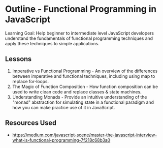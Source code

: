 # Outline - Functional Programming in JavaScript

Learning Goal: Help beginner to intermediate level JavaScript developers understand the fundamentals of functional programming techniques and apply these techniques to simple applications.

## Lessons

1. Imperative vs Functional Programming - An overview of the differences between imperative and functional techniques, including using map to replace for-loops.
2. The Magic of Function Composition - How function composition can be used to write clean code and replace classes & state machines.
3. Understanding Monads - Provide an intuitive understanding of the "monad" abstraction for simulating state in a functional paradigm and how you can make practice use of it in JavaScript.

## Resources Used

- https://medium.com/javascript-scene/master-the-javascript-interview-what-is-functional-programming-7f218c68b3a0
